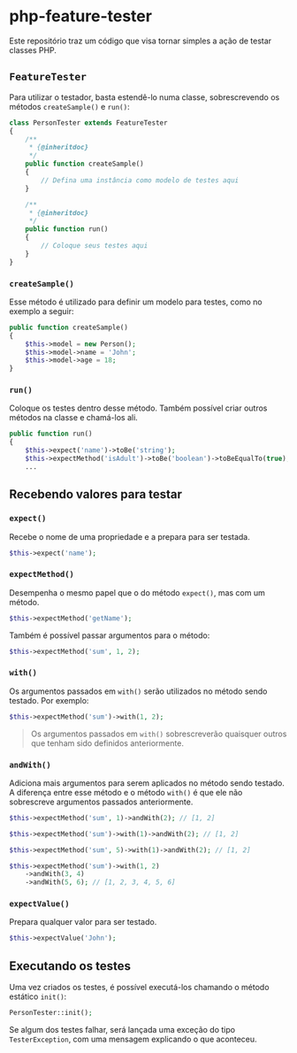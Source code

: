 # php-feature-tester

Este repositório traz um código que visa tornar simples a ação de testar classes PHP.

## `FeatureTester`

Para utilizar o testador, basta estendê-lo numa classe, sobrescrevendo os métodos `createSample()` e `run()`:

```php
class PersonTester extends FeatureTester
{
    /**
     * {@inheritdoc}
     */
    public function createSample()
    {
        // Defina uma instância como modelo de testes aqui
    }

    /**
     * {@inheritdoc}
     */
    public function run()
    {
        // Coloque seus testes aqui
    }
}
```

### `createSample()`

Esse método é utilizado para definir um modelo para testes, como no exemplo a seguir:

```php
public function createSample()
{
    $this->model = new Person();
    $this->model->name = 'John';
    $this->model->age = 18;
}
```

### `run()`

Coloque os testes dentro desse método. Também possível criar outros métodos na classe e chamá-los ali.

```php
public function run()
{
    $this->expect('name')->toBe('string');
    $this->expectMethod('isAdult')->toBe('boolean')->toBeEqualTo(true);
    ...
```

## Recebendo valores para testar

### `expect()`

Recebe o nome de uma propriedade e a prepara para ser testada.

```php
$this->expect('name');
```

### `expectMethod()`

Desempenha o mesmo papel que o do método `expect()`, mas com um método.

```php
$this->expectMethod('getName');
```

Também é possível passar argumentos para o método:

```php
$this->expectMethod('sum', 1, 2);
```

### `with()`

Os argumentos passados em `with()` serão utilizados no método sendo testado. Por exemplo:

```php
$this->expectMethod('sum')->with(1, 2);
```

>Os argumentos passados em `with()` sobrescreverão quaisquer outros que tenham sido definidos anteriormente.

### `andWith()`

Adiciona mais argumentos para serem aplicados no método sendo testado. A diferença entre esse método e o método `with()` é que ele não sobrescreve argumentos passados anteriormente.

```php
$this->expectMethod('sum', 1)->andWith(2); // [1, 2]

$this->expectMethod('sum')->with(1)->andWith(2); // [1, 2]

$this->expectMethod('sum', 5)->with(1)->andWith(2); // [1, 2]

$this->expectMethod('sum')->with(1, 2)
    ->andWith(3, 4)
    ->andWith(5, 6); // [1, 2, 3, 4, 5, 6]
```

### `expectValue()`

Prepara qualquer valor para ser testado.

```php
$this->expectValue('John');
```

## Executando os testes

Uma vez criados os testes, é possível executá-los chamando o método estático `init()`:

```php
PersonTester::init();
```

Se algum dos testes falhar, será lançada uma exceção do tipo `TesterException`, com uma mensagem explicando o que aconteceu.